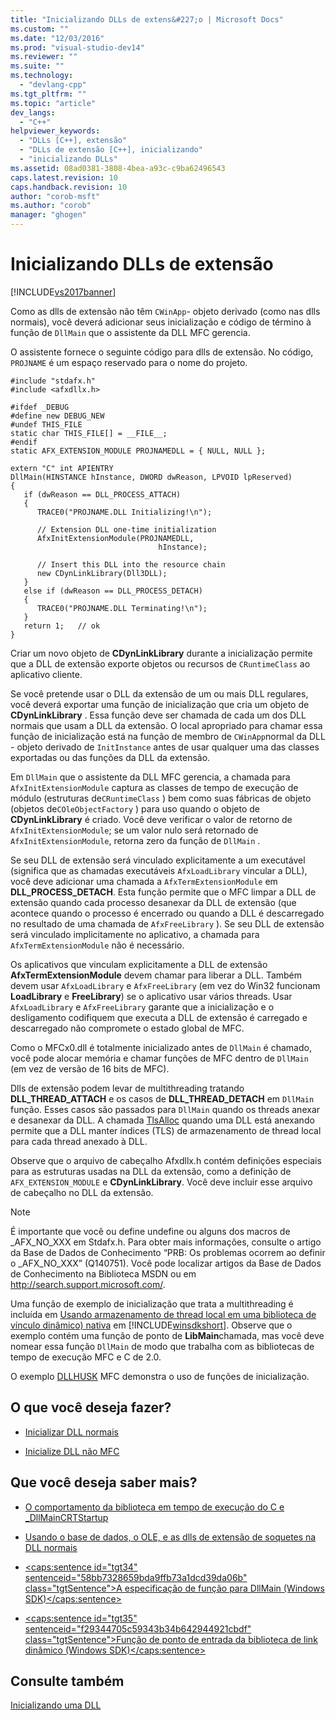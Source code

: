 ```yaml
---
title: "Inicializando DLLs de extens&#227;o | Microsoft Docs"
ms.custom: ""
ms.date: "12/03/2016"
ms.prod: "visual-studio-dev14"
ms.reviewer: ""
ms.suite: ""
ms.technology: 
  - "devlang-cpp"
ms.tgt_pltfrm: ""
ms.topic: "article"
dev_langs: 
  - "C++"
helpviewer_keywords: 
  - "DLLs [C++], extensão"
  - "DLLs de extensão [C++], inicializando"
  - "inicializando DLLs"
ms.assetid: 08ad0381-3808-4bea-a93c-c9ba62496543
caps.latest.revision: 10
caps.handback.revision: 10
author: "corob-msft"
ms.author: "corob"
manager: "ghogen"
---
```

# Inicializando DLLs de extens&#227;o
[!INCLUDE[vs2017banner](../assembler/inline/includes/vs2017banner.md)]

Como as dlls de extensão não têm `CWinApp`\- objeto derivado \(como nas dlls normais\), você deverá adicionar seus inicialização e código de término à função de `DllMain` que o assistente da DLL MFC gerencia.  
  
 O assistente fornece o seguinte código para dlls de extensão.  No código, `PROJNAME` é um espaço reservado para o nome do projeto.  
  
```  
#include "stdafx.h"  
#include <afxdllx.h>  
  
#ifdef _DEBUG  
#define new DEBUG_NEW  
#undef THIS_FILE  
static char THIS_FILE[] = __FILE__;  
#endif  
static AFX_EXTENSION_MODULE PROJNAMEDLL = { NULL, NULL };  
  
extern "C" int APIENTRY  
DllMain(HINSTANCE hInstance, DWORD dwReason, LPVOID lpReserved)  
{  
   if (dwReason == DLL_PROCESS_ATTACH)  
   {  
      TRACE0("PROJNAME.DLL Initializing!\n");  
  
      // Extension DLL one-time initialization  
      AfxInitExtensionModule(PROJNAMEDLL,   
                                 hInstance);  
  
      // Insert this DLL into the resource chain  
      new CDynLinkLibrary(Dll3DLL);  
   }  
   else if (dwReason == DLL_PROCESS_DETACH)  
   {  
      TRACE0("PROJNAME.DLL Terminating!\n");  
   }  
   return 1;   // ok  
}  
```  
  
 Criar um novo objeto de **CDynLinkLibrary** durante a inicialização permite que a DLL de extensão exporte objetos ou recursos de `CRuntimeClass` ao aplicativo cliente.  
  
 Se você pretende usar o DLL da extensão de um ou mais DLL regulares, você deverá exportar uma função de inicialização que cria um objeto de **CDynLinkLibrary** .  Essa função deve ser chamada de cada um dos DLL normais que usam a DLL da extensão.  O local apropriado para chamar essa função de inicialização está na função de membro de `CWinApp`normal da DLL \- objeto derivado de `InitInstance` antes de usar qualquer uma das classes exportadas ou das funções da DLL da extensão.  
  
 Em `DllMain` que o assistente da DLL MFC gerencia, a chamada para `AfxInitExtensionModule` captura as classes de tempo de execução de módulo \(estruturas de`CRuntimeClass` \) bem como suas fábricas de objeto \(objetos de`COleObjectFactory` \) para uso quando o objeto de **CDynLinkLibrary** é criado.  Você deve verificar o valor de retorno de `AfxInitExtensionModule`; se um valor nulo será retornado de `AfxInitExtensionModule`, retorna zero da função de `DllMain` .  
  
 Se seu DLL de extensão será vinculado explicitamente a um executável \(significa que as chamadas executáveis `AfxLoadLibrary` vincular a DLL\), você deve adicionar uma chamada a `AfxTermExtensionModule` em **DLL\_PROCESS\_DETACH**.  Esta função permite que o MFC limpar a DLL de extensão quando cada processo desanexar da DLL de extensão \(que acontece quando o processo é encerrado ou quando a DLL é descarregado no resultado de uma chamada de `AfxFreeLibrary` \).  Se seu DLL de extensão será vinculado implicitamente no aplicativo, a chamada para `AfxTermExtensionModule` não é necessário.  
  
 Os aplicativos que vinculam explicitamente a DLL de extensão **AfxTermExtensionModule** devem chamar para liberar a DLL.  Também devem usar `AfxLoadLibrary` e `AfxFreeLibrary` \(em vez do Win32 funcionam **LoadLibrary** e **FreeLibrary**\) se o aplicativo usar vários threads.  Usar `AfxLoadLibrary` e `AfxFreeLibrary` garante que a inicialização e o desligamento codifiquem que executa a DLL de extensão é carregado e descarregado não compromete o estado global de MFC.  
  
 Como o MFCx0.dll é totalmente inicializado antes de `DllMain` é chamado, você pode alocar memória e chamar funções de MFC dentro de `DllMain` \(em vez de versão de 16 bits de MFC\).  
  
 Dlls de extensão podem levar de multithreading tratando **DLL\_THREAD\_ATTACH** e os casos de **DLL\_THREAD\_DETACH** em `DllMain` função.  Esses casos são passados para `DllMain` quando os threads anexar e desanexar da DLL.  A chamada [TlsAlloc](http://msdn.microsoft.com/library/windows/desktop/ms686801) quando uma DLL está anexando permite que a DLL manter índices \(TLS\) de armazenamento de thread local para cada thread anexado à DLL.  
  
 Observe que o arquivo de cabeçalho Afxdllx.h contém definições especiais para as estruturas usadas na DLL da extensão, como a definição de `AFX_EXTENSION_MODULE` e **CDynLinkLibrary**.  Você deve incluir esse arquivo de cabeçalho no DLL da extensão.  
  
> [!NOTE]
>  É importante que você ou define undefine ou alguns dos macros de \_AFX\_NO\_XXX em Stdafx.h.  Para obter mais informações, consulte o artigo da Base de Dados de Conhecimento “PRB: Os problemas ocorrem ao definir o \_AFX\_NO\_XXX” \(Q140751\).  Você pode localizar artigos da Base de Dados de Conhecimento na Biblioteca MSDN ou em [http:\/\/search.support.microsoft.com\/](http://search.support.microsoft.com/).  
  
 Uma função de exemplo de inicialização que trata a multithreading é incluída em [Usando armazenamento de thread local em uma biblioteca de vínculo dinâmico\) nativa](http://msdn.microsoft.com/library/windows/desktop/ms686997) em [!INCLUDE[winsdkshort](../atl/reference/includes/winsdkshort_md.md)].  Observe que o exemplo contém uma função de ponto de **LibMain**chamada, mas você deve nomear essa função `DllMain` de modo que trabalha com as bibliotecas de tempo de execução MFC e C de 2.0.  
  
 O exemplo [DLLHUSK](http://msdn.microsoft.com/pt-br/dfcaa6ff-b8e2-4efd-8100-ee3650071f90) MFC demonstra o uso de funções de inicialização.  
  
## O que você deseja fazer?  
  
-   [Inicializar DLL normais](../Topic/Initializing%20Regular%20DLLs.md)  
  
-   [Inicialize DLL não MFC](../Topic/Initializing%20Non-MFC%20DLLs.md)  
  
## Que você deseja saber mais?  
  
-   [O comportamento da biblioteca em tempo de execução do C e \_DllMainCRTStartup](../build/run-time-library-behavior.md)  
  
-   [Usando o base de dados, o OLE, e as dlls de extensão de soquetes na DLL normais](../build/using-database-ole-and-sockets-extension-dlls-in-regular-dlls.md)  
  
-   [\<caps:sentence id\="tgt34" sentenceid\="58bb7328659bda9ffb73a1dcd39da06b" class\="tgtSentence"\>A especificação de função para DllMain \(Windows SDK\)\<\/caps:sentence\>](http://msdn.microsoft.com/library/windows/desktop/ms682583)  
  
-   [\<caps:sentence id\="tgt35" sentenceid\="f29344705c59343b34b642944921cbdf" class\="tgtSentence"\>Função de ponto de entrada da biblioteca de link dinâmico \(Windows SDK\)\<\/caps:sentence\>](http://msdn.microsoft.com/library/windows/desktop/ms682596)  
  
## Consulte também  
 [Inicializando uma DLL](../build/initializing-a-dll.md)